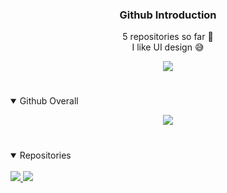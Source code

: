 <h3 align="center"> Github Introduction </h2>
<p align="center">
  <a> 5 repositories so far 🤟 </a>
  <br>
  <a2> I like UI design 😅 </a2>
</p>
<p align="center">
  <a href="https://www.tutorialspoint.com/xaml/index.htm" title="XAML">
    <img src="https://cdn.discordapp.com/attachments/780958889356820510/824814012679716885/output-onlinepngtools1.png">
  </a>
  <h1 align="center"></h1>
</p>
<details open>
  <p align="center">
  <a href="https://github-readme-stats.vercel.app/api?username=ZeraTS&theme=omni&show_icons=true" title="XAML">
    <img src="https://github-readme-stats.vercel.app/api?username=ZeraTS&theme=omni&show_icons=true">
  </a>
 
  <h1 align="center"></h1>
  <summary>
    Github Overall
  </summary>
</p>
</details>
<p align="center">
<details open>
     <br>
   <a href="https://github.com/ZeraTS/AuthGGMaterialAdminPanel" title="XAML">
    <img src="https://github-readme-stats.vercel.app/api/pin/?username=ZeraTS&repo=AuthGGMaterialAdminPanel&bg_color=191622&title_color=DA68AB&text_color=fff&layout=compact">
  <a href="https://github.com/ZeraTS/Pognapse" title="XAML">
    <img src="https://github-readme-stats.vercel.app/api/pin/?username=ZeraTS&repo=Pognapse&bg_color=191622&title_color=DA68AB&text_color=fff&layout=compact">
  </a>
                  
     
  <summary>
    Repositories
  </summary>
</details>
